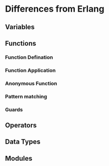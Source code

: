 # Differences from Erlang

## Variables

## Functions

### Function Defination

### Function Application

### Anonymous Function

### Pattern matching

### Guards

## Operators

## Data Types

## Modules
